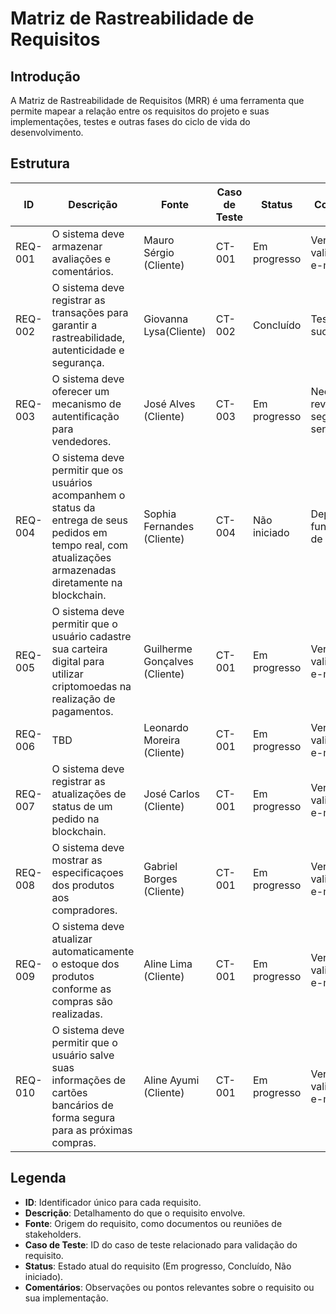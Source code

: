 # Matriz de Rastreabilidade de Requisitos

## Introdução
A Matriz de Rastreabilidade de Requisitos (MRR) é uma ferramenta que permite mapear a relação entre os requisitos do projeto e suas implementações, testes e outras fases do ciclo de vida do desenvolvimento.

## Estrutura

| ID | Descrição | Fonte | Caso de Teste | Status | Comentários |
|-----------------|------------------------|-------|---------------|--------|-------------|
| REQ-001         | O sistema deve armazenar avaliações e comentários. | Mauro Sérgio (Cliente) | CT-001 | Em progresso | Verificar validação do e-mail. |
| REQ-002         | O sistema deve registrar as transações para garantir a rastreabilidade, autenticidade e segurança. | Giovanna Lysa(Cliente) | CT-002 | Concluído | Testado com sucesso. |
| REQ-003         | O sistema deve oferecer um mecanismo de autentificação para vendedores. | José Alves (Cliente) | CT-003 | Em progresso | Necessário revisar segurança da senha. |
| REQ-004         | O sistema deve permitir que os usuários acompanhem o status da entrega de seus pedidos em tempo real, com atualizações armazenadas diretamente na blockchain. | Sophia Fernandes (Cliente) | CT-004 | Não iniciado | Depende da funcionalidade de cadastro. |
| REQ-005         | O sistema deve permitir que o usuário cadastre sua carteira digital para utilizar criptomoedas na realização de pagamentos. | Guilherme Gonçalves (Cliente) | CT-001 | Em progresso | Verificar validação do e-mail. |
| REQ-006         | TBD | Leonardo Moreira (Cliente) | CT-001 | Em progresso | Verificar validação do e-mail. |
| REQ-007         | O sistema deve registrar as atualizações de status de um pedido na blockchain. | José Carlos (Cliente) | CT-001 | Em progresso | Verificar validação do e-mail. |
| REQ-008         | O sistema deve mostrar as especificaçoes dos produtos aos compradores. | Gabriel Borges (Cliente) | CT-001 | Em progresso | Verificar validação do e-mail. |
| REQ-009         | O sistema deve atualizar automaticamente o estoque dos produtos conforme as compras são realizadas. | Aline Lima (Cliente) | CT-001 | Em progresso | Verificar validação do e-mail. |
| REQ-010         | O sistema deve permitir que o usuário salve suas informações de cartões bancários de forma segura para as próximas compras. | Aline Ayumi (Cliente) | CT-001 | Em progresso | Verificar validação do e-mail. |

## Legenda
- **ID**: Identificador único para cada requisito.
- **Descrição**: Detalhamento do que o requisito envolve.
- **Fonte**: Origem do requisito, como documentos ou reuniões de stakeholders.
- **Caso de Teste**: ID do caso de teste relacionado para validação do requisito.
- **Status**: Estado atual do requisito (Em progresso, Concluído, Não iniciado).
- **Comentários**: Observações ou pontos relevantes sobre o requisito ou sua implementação.
